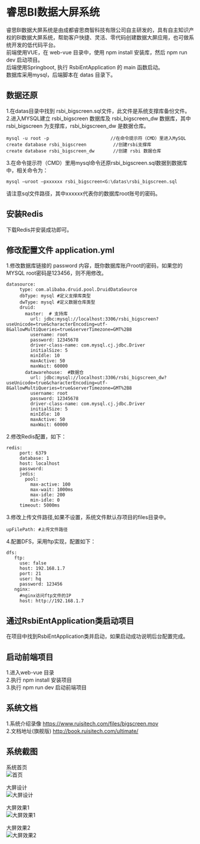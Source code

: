 # 睿思BI数据大屏系统 <br/>
睿思BI数据大屏系统是由成都睿思商智科技有限公司自主研发的，具有自主知识产权的BI数据大屏系统，帮助客户快捷、灵活、零代码创建数据大屏应用，也可做系统开发的低代码平台。<br>
前端使用VUE，在 web-vue 目录中，使用 npm install 安装库，然后 npm run dev 启动项目。<br/>
后端使用Springboot, 执行 RsbiEntApplication 的 main 函数启动。 <br/>
数据库采用mysql，后端脚本在 datas 目录下。 <br/>

## 数据还原
1.在datas目录中找到 rsbi_bigscreen.sql文件，此文件是系统支撑库备份文件。<br/>
2.进入MYSQL建立 rsbi_bigscreen 数据库及 rsbi_bigscreen_dw 数据库，其中 rsbi_bigscreen 为支撑库，rsbi_bigscreen_dw 是数据仓库。<br/>

```
mysql -u root -p                       //在命令提示符（CMD）里进入MySQL
create database rsbi_bigscreen          //创建rsbi支撑库
create database rsbi_bigscreen_dw       //创建 rsbi 数据仓库
```
 
3.在命令提示符（CMD）里用mysql命令还原rsbi_bigscreen.sql数据到数据库中，相关命令为：<br/>
 
```
mysql –uroot –pxxxxxx rsbi_bigscreen<G:\datas\rsbi_bigscreen.sql
```
请注意sql文件路径，其中xxxxxx代表你的数据库root账号的密码。 <br/>

## 安装Redis
下载Redis并安装成功即可。 <br/>

## 修改配置文件 application.yml
1.修改数据库链接的 password 内容，既你数据库账户root的密码，如果您的MYSQL root密码是123456，则不用修改。<br/>
```
datasource:
     type: com.alibaba.druid.pool.DruidDataSource
     dbType: mysql #定义支撑库类型
     dwType: mysql #定义数据仓库类型
     druid:
       master:  # 支持库
         url: jdbc:mysql://localhost:3306/rsbi_bigscreen?useUnicode=true&characterEncoding=utf-8&allowMultiQueries=true&serverTimezone=GMT%2B8
         username: root
         password: 12345678
         driver-class-name: com.mysql.cj.jdbc.Driver
         initialSize: 5
         minIdle: 10
         maxActive: 50
         maxWait: 60000
       datawarehouse:  #数据仓
         url: jdbc:mysql://localhost:3306/rsbi_bigscreen_dw?useUnicode=true&characterEncoding=utf-8&allowMultiQueries=true&serverTimezone=GMT%2B8
         username: root
         password: 12345678
         driver-class-name: com.mysql.cj.jdbc.Driver
         initialSize: 5
         minIdle: 10
         maxActive: 50
         maxWait: 60000
```
2.修改Redis配置，如下：
```
redis:
     port: 6379
     database: 1
     host: localhost
     password:
     jedis:
       pool:
         max-active: 100
         max-wait: 1000ms
         max-idle: 200
         min-idle: 0
     timeout: 5000ms
```
3.修改上传文件路径,如果不设置，系统文件默认存项目的files目录中。
 ```
 upFilePath: #上传文件路径
```
 
4.配置DFS，采用ftp实现，配置如下：
```
dfs:
   ftp:
     use: false
     host: 192.168.1.7
     port: 21
     user: hq
     password: 123456
   nginx:
     #nginx访问ftp文件的IP
     host: http://192.168.1.7
```
## 通过RsbiEntApplication类启动项目
在项目中找到RsbiEntApplication类并启动，如果启动成功说明后台配置完成。

## 启动前端项目
1.进入web-vue 目录 <br/>
2.执行 npm install 安装项目 <br/>
3.执行 npm run dev 启动前端项目 <br/>

## 系统文档
1.系统介绍录像
https://www.ruisitech.com/files/bigscreen.mov
<br/>
2.文档地址(旗舰版)
http://book.ruisitech.com/ultimate/

## 系统截图
系统首页<br/>
![首页](http://www.ruisitech.com/img/bs_index.jpg?v4)  <br/>

大屏设计<br/>
![大屏设计](http://www.ruisitech.com/img/bs_index2.jpg?v4)  <br/>

大屏效果1<br/>
![大屏效果1](http://www.ruisitech.com/img/bs_index3.jpg?v4)  <br/>

大屏效果2<br/>
![大屏效果2](http://www.ruisitech.com/img/bs_index4.jpg?v4)  <br/>
